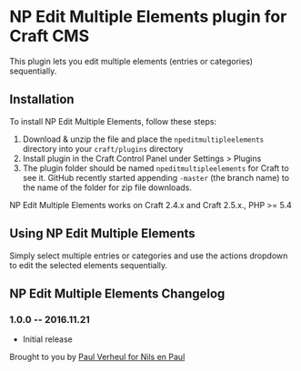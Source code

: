 # NP Edit Multiple Elements plugin for Craft CMS

This plugin lets you edit multiple elements (entries or categories) sequentially.

## Installation

To install NP Edit Multiple Elements, follow these steps:

1. Download & unzip the file and place the `npeditmultipleelements` directory into your `craft/plugins` directory
4. Install plugin in the Craft Control Panel under Settings > Plugins
5. The plugin folder should be named `npeditmultipleelements` for Craft to see it.  GitHub recently started appending `-master` (the branch name) to the name of the folder for zip file downloads.

NP Edit Multiple Elements works on Craft 2.4.x and Craft 2.5.x., PHP >= 5.4

## Using NP Edit Multiple Elements

Simply select multiple entries or categories and use the actions dropdown to edit the selected elements sequentially.

## NP Edit Multiple Elements Changelog

### 1.0.0 -- 2016.11.21

* Initial release

Brought to you by [Paul Verheul for Nils en Paul](https://www.nilsenpaul.nl)
